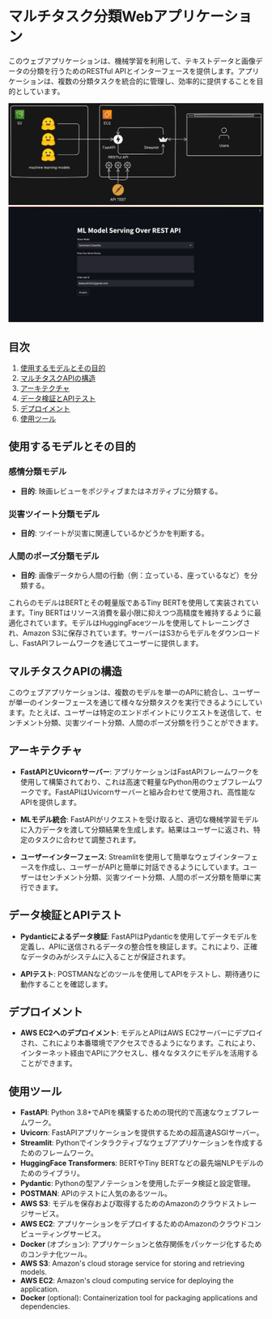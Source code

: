 # マルチタスク分類Webアプリケーション

このウェブアプリケーションは、機械学習を利用して、テキストデータと画像データの分類を行うためのRESTful APIとインターフェースを提供します。アプリケーションは、複数の分類タスクを統合的に管理し、効率的に提供することを目的としています。

![Architecture](image/webapp.png)
![Streamlit](image/streamlit_app.png)

## 目次
1. [使用するモデルとその目的](#使用するモデルとその目的)
2. [マルチタスクAPIの構造](#マルチタスクAPIの構造)
3. [アーキテクチャ](#アーキテクチャ)
4. [データ検証とAPIテスト](#データ検証とAPIテスト)
5. [デプロイメント](#デプロイメント)
6. [使用ツール](#使用ツール)

## 使用するモデルとその目的

### 感情分類モデル
- **目的**: 映画レビューをポジティブまたはネガティブに分類する。

### 災害ツイート分類モデル
- **目的**: ツイートが災害に関連しているかどうかを判断する。

### 人間のポーズ分類モデル
- **目的**: 画像データから人間の行動（例：立っている、座っているなど）を分類する。

これらのモデルはBERTとその軽量版であるTiny BERTを使用して実装されています。Tiny BERTはリソース消費を最小限に抑えつつ高精度を維持するように最適化されています。モデルはHuggingFaceツールを使用してトレーニングされ、Amazon S3に保存されています。サーバーはS3からモデルをダウンロードし、FastAPIフレームワークを通じてユーザーに提供します。

## マルチタスクAPIの構造

このウェブアプリケーションは、複数のモデルを単一のAPIに統合し、ユーザーが単一のインターフェースを通じて様々な分類タスクを実行できるようにしています。たとえば、ユーザーは特定のエンドポイントにリクエストを送信して、センチメント分類、災害ツイート分類、人間のポーズ分類を行うことができます。

## アーキテクチャ

- **FastAPIとUvicornサーバー**: アプリケーションはFastAPIフレームワークを使用して構築されており、これは高速で軽量なPython用のウェブフレームワークです。FastAPIはUvicornサーバーと組み合わせて使用され、高性能なAPIを提供します。

- **MLモデル統合**: FastAPIがリクエストを受け取ると、適切な機械学習モデルに入力データを渡して分類結果を生成します。結果はユーザーに返され、特定のタスクに合わせて調整されます。

- **ユーザーインターフェース**: Streamlitを使用して簡単なウェブインターフェースを作成し、ユーザーがAPIと簡単に対話できるようにしています。ユーザーはセンチメント分類、災害ツイート分類、人間のポーズ分類を簡単に実行できます。

## データ検証とAPIテスト

- **Pydanticによるデータ検証**: FastAPIはPydanticを使用してデータモデルを定義し、APIに送信されるデータの整合性を検証します。これにより、正確なデータのみがシステムに入ることが保証されます。

- **APIテスト**: POSTMANなどのツールを使用してAPIをテストし、期待通りに動作することを確認します。

## デプロイメント

- **AWS EC2へのデプロイメント**: モデルとAPIはAWS EC2サーバーにデプロイされ、これにより本番環境でアクセスできるようになります。これにより、インターネット経由でAPIにアクセスし、様々なタスクにモデルを活用することができます。

## 使用ツール

- **FastAPI**: Python 3.8+でAPIを構築するための現代的で高速なウェブフレームワーク。
- **Uvicorn**: FastAPIアプリケーションを提供するための超高速ASGIサーバー。
- **Streamlit**: Pythonでインタラクティブなウェブアプリケーションを作成するためのフレームワーク。
- **HuggingFace Transformers**: BERTやTiny BERTなどの最先端NLPモデルのためのライブラリ。
- **Pydantic**: Pythonの型アノテーションを使用したデータ検証と設定管理。
- **POSTMAN**: APIのテストに人気のあるツール。
- **AWS S3**: モデルを保存および取得するためのAmazonのクラウドストレージサービス。
- **AWS EC2**: アプリケーションをデプロイするためのAmazonのクラウドコンピューティングサービス。
- **Docker** (オプション): アプリケーションと依存関係をパッケージ化するためのコンテナ化ツール。
- **AWS S3**: Amazon's cloud storage service for storing and retrieving models.
- **AWS EC2**: Amazon's cloud computing service for deploying the application.
- **Docker** (optional): Containerization tool for packaging applications and dependencies.

